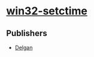 # [win32-setctime](https://pypi.org/project/win32-setctime)



## Publishers
- [Delgan](https://pypi.org/user/Delgan)

